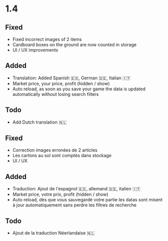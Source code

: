 # 1.4

## Fixed

- Fixed incorrect images of 2 items
- Cardboard boxes on the ground are now counted in storage
- UI / UX improvements

## Added

- Translation: Added Spanish 🇪🇸, German 🇩🇪, Italian 🇮🇹
- Market price, your price, profit (hidden / show)
- Auto reload, as soon as you save your game the data is updated automatically without losing search filters

## Todo

- Add Dutch translation 🇳🇱

## Fixed

- Correction images erronées de 2 articles
- Les cartons au sol sont comptés dans stockage
- UI / UX

## Added

- Traduction: Ajout de l'espagnol 🇪🇸, allemand 🇩🇪, italien 🇮🇹
- Market price, votre prix, profit (hidden / show)
- Auto reload, dès que vous sauvegardé votre partie les datas sont misent à jour automatiquement sans perdre les filtres de recherche

## Todo

- Ajout de la traduction Néerlandaise 🇳🇱
